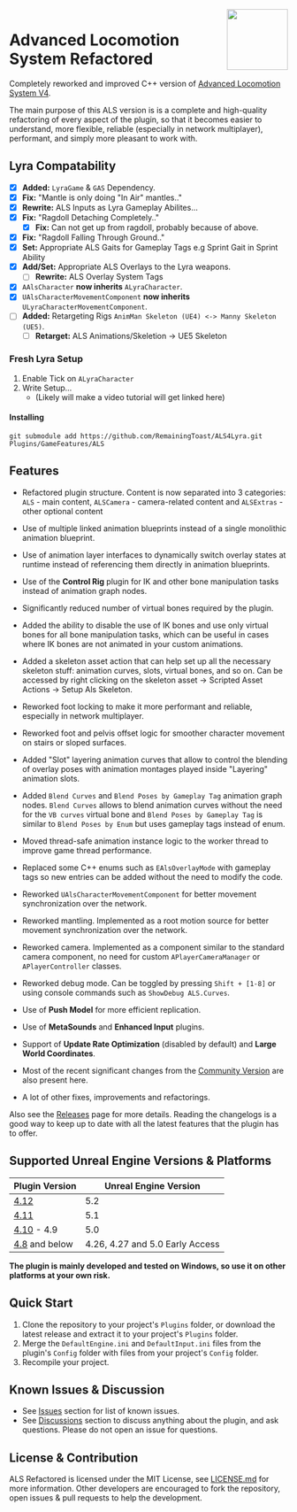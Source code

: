 <img src="Resources/Icon128.png" align="right" width="110">

# Advanced Locomotion System Refactored

Completely reworked and improved С++ version of [Advanced Locomotion System V4](https://www.unrealengine.com/marketplace/en-US/product/advanced-locomotion-system-v1).

The main purpose of this ALS version is is a complete and high-quality refactoring of every aspect of the plugin, so that it becomes easier to understand, more flexible, reliable (especially in network multiplayer), performant, and simply more pleasant to work with.

## Lyra Compatability
- [x] **Added:** `LyraGame` & `GAS` Dependency.
- [x] **Fix:** "Mantle is only doing "In Air" mantles.."
 - [x] **Rewrite:** ALS Inputs as Lyra Gameplay Abilites...
- [x] **Fix:** "Ragdoll Detaching Completely.."
  - [x] **Fix:** Can not get up from ragdoll, probably because of above.
- [x] **Fix:** "Ragdoll Falling Through Ground.."
- [x] **Set:** Appropriate ALS Gaits for Gameplay Tags e.g Sprint Gait in Sprint Ability
- [x] **Add/Set:** Appropriate ALS Overlays to the Lyra weapons.
  - [ ] **Rewrite:** ALS Overlay System Tags
- [x] `AAlsCharacter` **now inherits** `ALyraCharacter`.
- [x] `UAlsCharacterMovementComponent` **now inherits** `ULyraCharacterMovementComponent`.
- [ ] **Added:** Retargeting Rigs `AnimMan Skeleton (UE4) <-> Manny Skeleton (UE5)`.
  - [ ] **Retarget:** ALS Animations/Skeletion -> UE5 Skeleton

### Fresh Lyra Setup
  1. Enable Tick on `ALyraCharacter`
  2. Write Setup...
     - (Likely will make a video tutorial will get linked here)

#### Installing
`git submodule add https://github.com/RemainingToast/ALS4Lyra.git Plugins/GameFeatures/ALS`

## Features

- Refactored plugin structure. Content is now separated into 3 categories: `ALS` - main content, `ALSCamera` - camera-related content and `ALSExtras` - other optional content
>
- Use of multiple linked animation blueprints instead of a single monolithic animation blueprint.
>
- Use of animation layer interfaces to dynamically switch overlay states at runtime instead of referencing them directly in animation blueprints.
>
- Use of the **Control Rig** plugin for IK and other bone manipulation tasks instead of animation graph nodes.
>
- Significantly reduced number of virtual bones required by the plugin.
>
- Added the ability to disable the use of IK bones and use only virtual bones for all bone manipulation tasks, which can be useful in cases where IK bones are not animated in your custom animations.
>
- Added a skeleton asset action that can help set up all the necessary skeleton stuff: animation curves, slots, virtual bones, and so on. Can be accessed by right clicking on the skeleton asset -> Scripted Asset Actions -> Setup Als Skeleton.
>
- Reworked foot locking to make it more performant and reliable, especially in network multiplayer.
>
- Reworked foot and pelvis offset logic for smoother character movement on stairs or sloped surfaces.
>
- Added "Slot" layering animation curves that allow to control the blending of overlay poses with animation montages played inside "Layering" animation slots.
>
- Added `Blend Curves` and `Blend Poses by Gameplay Tag` animation graph nodes. `Blend Curves` allows to blend animation curves without the need for the `VB curves` virtual bone and `Blend Poses by Gameplay Tag` is similar to `Blend Poses by Enum` but uses gameplay tags instead of enum.
>
- Moved thread-safe animation instance logic to the worker thread to improve game thread performance.
>
- Replaced some C++ enums such as `EAlsOverlayMode` with gameplay tags so new entries can be added without the need to modify the code.
>
- Reworked `UAlsCharacterMovementComponent` for better movement synchronization over the network.
>
- Reworked mantling. Implemented as a root motion source for better movement synchronization over the network.
>
- Reworked camera. Implemented as a component similar to the standard camera component, no need for custom `APlayerCameraManager` or `APlayerController` classes.
>
- Reworked debug mode. Can be toggled by pressing `Shift + [1-8]` or using console commands such as `ShowDebug ALS.Curves`.
>
- Use of **Push Model** for more efficient replication.
>
- Use of **MetaSounds** and **Enhanced Input** plugins.
>
- Support of **Update Rate Optimization** (disabled by default) and **Large World Coordinates**.
>
- Most of the recent significant changes from the [Community Version](https://github.com/dyanikoglu/ALS-Community) are also present here.
>
- A lot of other fixes, improvements and refactorings.

Also see the [Releases](https://github.com/Sixze/ALS-Refactored/releases) page for more details.
Reading the changelogs is a good way to keep up to date with all the latest features that the plugin has to offer.

## Supported Unreal Engine Versions & Platforms

| Plugin Version                                                            | Unreal Engine Version           |
|---------------------------------------------------------------------------|---------------------------------|
| [4.12](https://github.com/Sixze/ALS-Refactored/releases/tag/4.12)         | 5.2                             |
| [4.11](https://github.com/Sixze/ALS-Refactored/releases/tag/4.11)         | 5.1                             |
| [4.10](https://github.com/Sixze/ALS-Refactored/releases/tag/4.10) - 4.9   | 5.0                             |
| [4.8](https://github.com/Sixze/ALS-Refactored/releases/tag/4.8) and below | 4.26, 4.27 and 5.0 Early Access |

**The plugin is mainly developed and tested on Windows, so use it on other platforms at your own risk.**

## Quick Start

1. Clone the repository to your project's `Plugins` folder, or download the latest release and extract it to your project's `Plugins` folder.
2. Merge the `DefaultEngine.ini` and `DefaultInput.ini` files from the plugin's `Config` folder with files from your project's `Config` folder.
3. Recompile your project.

## Known Issues & Discussion
- See [Issues](https://github.com/Sixze/ALS-Refactored/issues) section for list of known issues.
- See [Discussions](https://github.com/Sixze/ALS-Refactored/discussions) section to discuss anything about the plugin, and ask questions. Please do not open an issue for questions.


## License & Contribution

ALS Refactored is licensed under the MIT License, see [LICENSE.md](LICENSE.md) for more information. Other developers are encouraged to fork the repository, open issues & pull requests to help the development.
